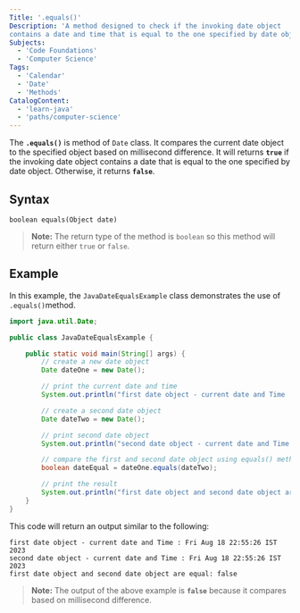 ```yaml
---
Title: '.equals()'
Description: 'A method designed to check if the invoking date object
contains a date and time that is equal to the one specified by date object'
Subjects:
  - 'Code Foundations'
  - 'Computer Science'
Tags:
  - 'Calendar'
  - 'Date'
  - 'Methods'
CatalogContent:
  - 'learn-java'
  - 'paths/computer-science'
---
```


The **`.equals()`** is method of `Date` class. It compares the current date object to the specified object based on millisecond difference. It will returns **`true`** if the invoking date object contains a date that is equal to the one specified by date object. Otherwise, it returns **`false`**.

## Syntax

```pseudo
boolean equals(Object date)
```
>**Note:** The return type of the method is  `boolean` so this method will return either `true` or `false`.

## Example

In this example, the `JavaDateEqualsExample` class demonstrates the use of `.equals()`method. 

```java
import java.util.Date;

public class JavaDateEqualsExample {

    public static void main(String[] args) {
        // create a new date object
        Date dateOne = new Date();

        // print the current date and time
        System.out.println("first date object - current date and Time : " + dateOne);

        // create a second date object
        Date dateTwo = new Date();

        // print second date object
        System.out.println("second date object - current date and Time : " + dateTwo);

        // compare the first and second date object using equals() method
        boolean dateEqual = dateOne.equals(dateTwo);

        // print the result
        System.out.println("first date object and second date object are equal: " + dateEqual);
    }
}
```

This code will return an output similar to the following:

```shell
first date object - current date and Time : Fri Aug 18 22:55:26 IST 2023
second date object - current date and Time : Fri Aug 18 22:55:26 IST 2023
first date object and second date object are equal: false
```

>**Note:** The output of the above example is **`false`** because it compares based on millisecond difference.